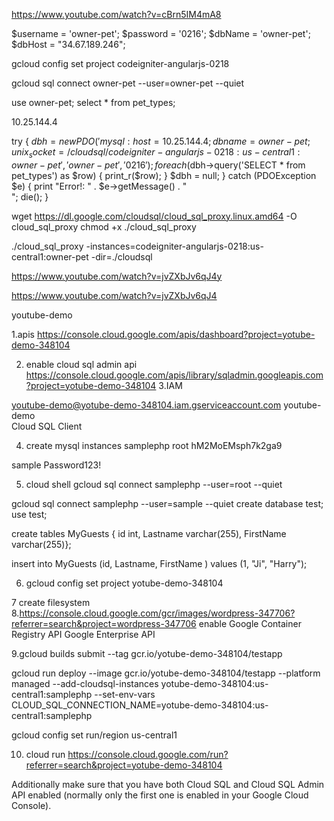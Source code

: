 https://www.youtube.com/watch?v=cBrn5IM4mA8

$username = 'owner-pet';
$password = '0216';
$dbName = 'owner-pet';
$dbHost = "34.67.189.246";

gcloud config set project codeigniter-angularjs-0218

gcloud sql connect owner-pet --user=owner-pet --quiet

use owner-pet;
select * from pet_types;


10.25.144.4

try {
    $dbh = new PDO('mysql:host=10.25.144.4;dbname=owner-pet;unix_socket=/cloudsql/codeigniter-angularjs-0218:us-central1:owner-pet', 'owner-pet', '0216');
    foreach($dbh->query('SELECT * from pet_types') as $row) {
        print_r($row);
    }
    $dbh = null;
} catch (PDOException $e) {
    print "Error!: " . $e->getMessage() . "<br/>";
    die();
}


wget https://dl.google.com/cloudsql/cloud_sql_proxy.linux.amd64 -O cloud_sql_proxy
chmod +x ./cloud_sql_proxy
 
./cloud_sql_proxy -instances=codeigniter-angularjs-0218:us-central1:owner-pet -dir=./cloudsql

https://www.youtube.com/watch?v=jvZXbJv6qJ4y


https://www.youtube.com/watch?v=jvZXbJv6qJ4

youtube-demo

1.apis
https://console.cloud.google.com/apis/dashboard?project=yotube-demo-348104

2. enable cloud sql admin api
https://console.cloud.google.com/apis/library/sqladmin.googleapis.com?project=yotube-demo-348104
3.IAM 

youtube-demo@yotube-demo-348104.iam.gserviceaccount.com	youtube-demo	
Cloud SQL Client

4. create mysql instances
samplephp
root
hM2MoEMsph7k2ga9

sample
Password123!

5. cloud shell
 gcloud sql connect samplephp --user=root --quiet

 gcloud sql connect samplephp --user=sample --quiet
create database test;
use test;

 create tables MyGuests { id int, Lastname varchar(255), FirstName varchar(255)};

 insert into MyGuests (id, Lastname, FirstName ) values (1, "Ji", "Harry");


 6. gcloud config set project yotube-demo-348104

 7 create filesystem
 8.https://console.cloud.google.com/gcr/images/wordpress-347706?referrer=search&project=wordpress-347706
 enable Google Container Registry API
Google Enterprise API

9.gcloud builds submit --tag gcr.io/yotube-demo-348104/testapp

gcloud run deploy --image gcr.io/yotube-demo-348104/testapp --platform managed --add-cloudsql-instances yotube-demo-348104:us-central1:samplephp --set-env-vars CLOUD_SQL_CONNECTION_NAME=yotube-demo-348104:us-central1:samplephp

  
  gcloud config set run/region us-central1

10. cloud run 
https://console.cloud.google.com/run?referrer=search&project=yotube-demo-348104


Additionally make sure that you have both Cloud SQL and Cloud SQL Admin API enabled (normally only the first one is enabled in your Google Cloud Console).